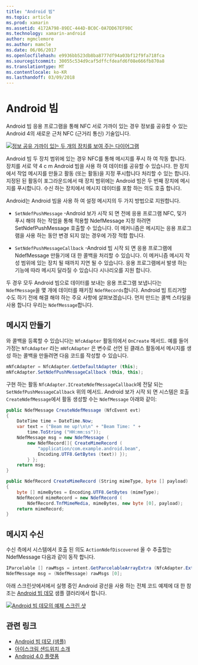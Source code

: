 ```yaml
---
title: "Android 빔"
ms.topic: article
ms.prod: xamarin
ms.assetid: 4172A798-89EC-444D-BC0C-0A7DD67EF98C
ms.technology: xamarin-android
author: mgmclemore
ms.author: mamcle
ms.date: 06/06/2017
ms.openlocfilehash: e9936bb523db8ba8777df94a03bf12f9fa718fca
ms.sourcegitcommit: 30055c534d9caf5dffcfdeafd6f08e666fb870a8
ms.translationtype: MT
ms.contentlocale: ko-KR
ms.lasthandoff: 03/09/2018
---
```

# <a name="android-beam"></a>Android 빔

Android 빔 응용 프로그램을 통해 NFC 서로 가까이 있는 경우 정보를 공유할 수 있는 Android 4의 새로운 근처 NFC (근거리 통신) 기술입니다.

[![정보 공유 가까이 있는 두 개의 장치를 보여 주는 다이어그램](android-beam-images/androidbeam.png)](android-beam-images/androidbeam.png#lightbox)

Android 빔 두 장치 범위에 있는 경우 NFC를 통해 메시지를 푸시 하 여 작동 합니다. 장치를 서로 약 4 c m Android 빔을 사용 하 여 데이터를 공유할 수 있습니다. 한 장치에서 작업 메시지를 만들고 활동 (또는 활동)을 지정 푸시합니다 처리할 수 있는 합니다. 지정된 된 활동이 포그라운드에서 때 장치 범위에는 Android 빔은 두 번째 장치에 메시지를 푸시합니다. 수신 하는 장치에서 메시지 데이터를 포함 하는 의도 호출 합니다.

Android는 Android 빔을 사용 하 여 설정 메시지의 두 가지 방법으로 지원합니다.

-   `SetNdefPushMessage` -Android 보가 시작 되 면 전에 응용 프로그램 NFC, 및가 푸시 해야 하는 작업을 통해 적용할 NdefMessage 지정 하려면 SetNdefPushMessage 호출할 수 있습니다. 이 메커니즘은 메시지는 응용 프로그램을 사용 하는 동안 변경 되지 않는 경우에 가장 적합 합니다.

-   `SetNdefPushMessageCallback` -Android 빔 시작 되 면 응용 프로그램에 NdefMessage 만들기에 대 한 콜백을 처리할 수 있습니다. 이 메커니즘 메시지 작성 범위에 있는 장치 될 때까지 지연 될 수 있습니다. 응용 프로그램에서 발생 하는 기능에 따라 메시지 달라질 수 있습니다 시나리오를 지원 합니다.


두 경우 모두 Android 빔으로 데이터를 보내는 응용 프로그램 보냅니다는 `NdefMessage`을 몇 개에 데이터를 패키징 `NdefRecords`합니다. Android 빔 트리거할 수도 하기 전에 해결 해야 하는 주요 사항에 살펴보겠습니다. 먼저 만드는 콜백 스타일을 사용 합니다 우리는 `NdefMessage`합니다.


## <a name="creating-a-message"></a>메시지 만들기

와 콜백을 등록할 수 있습니다는 `NfcAdapter` 활동의에서 `OnCreate` 메서드. 예를 들어 가정는 `NfcAdapter` 라는 `mNfcAdapter` 은 변수로 선언 된 클래스 활동에서 메시지를 생성 하는 콜백을 만들려면 다음 코드를 작성할 수 있습니다.

```csharp
mNfcAdapter = NfcAdapter.GetDefaultAdapter (this);
mNfcAdapter.SetNdefPushMessageCallback (this, this);
```

구현 하는 활동 `NfcAdapter.ICreateNdefMessageCallback`에 전달 되는 `SetNdefPushMessageCallback` 위의 메서드. Android 보가 시작 되 면 시스템은 호출 `CreateNdefMessage`에서 활동 생성할 수는 `NdefMessage` 아래와 같이:

```csharp
public NdefMessage CreateNdefMessage (NfcEvent evt)
{
    DateTime time = DateTime.Now;
    var text = ("Beam me up!\n\n" + "Beam Time: " +
        time.ToString ("HH:mm:ss"));
    NdefMessage msg = new NdefMessage (
        new NdefRecord[]{ CreateMimeRecord (
            "application/com.example.android.beam",
            Encoding.UTF8.GetBytes (text)) });
        } };
    return msg;
}

public NdefRecord CreateMimeRecord (String mimeType, byte [] payload)
{
    byte [] mimeBytes = Encoding.UTF8.GetBytes (mimeType);
    NdefRecord mimeRecord = new NdefRecord (
        NdefRecord.TnfMimeMedia, mimeBytes, new byte [0], payload);
    return mimeRecord;
}
```


## <a name="receiving-a-message"></a>메시지 수신

수신 측에서 시스템에서 호출 된 의도 `ActionNdefDiscovered` 올 수 추출할는 NdefMessage 다음과 같이 동작 합니다.

```csharp
IParcelable [] rawMsgs = intent.GetParcelableArrayExtra (NfcAdapter.ExtraNdefMessages);
NdefMessage msg = (NdefMessage) rawMsgs [0];
```

아래 스크린샷에서에서 실행 중인 Android 광선을 사용 하는 전체 코드 예제에 대 한 참조는 [Android 빔 데모](https://developer.xamarin.com/samples/monodroid/AndroidBeamDemo/) 샘플 갤러리에서 합니다.

[![Android 빔 데모의 예제 스크린 샷](android-beam-images/24.png)](android-beam-images/24.png#lightbox)



## <a name="related-links"></a>관련 링크

- [Android 빔 데모 (샘플)](https://developer.xamarin.com/samples/monodroid/AndroidBeamDemo/)
- [아이스크림 샌드위치 소개](http://www.android.com/about/ice-cream-sandwich/)
- [Android 4.0 플랫폼](http://developer.android.com/sdk/android-4.0.html)
